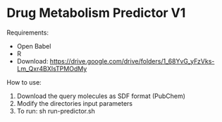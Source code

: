 # Drug Metabolism Predictor V1


Requirements:
- Open Babel
- R
- Download: https://drive.google.com/drive/folders/1_68YvG_yFzVks-Lm_Qxr4BXIsTPMOdMy 


How to use:
 1) Download the query molecules as SDF format (PubChem)
 2) Modify the directories input parameters
 3) To run: sh run-predictor.sh


